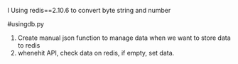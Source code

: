 I Using redis==2.10.6 to convert byte string and number

#usingdb.py
1. Create manual json function to manage data when we want to store data to redis
2. whenehit API, check data on redis, if empty, set data.